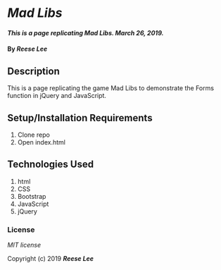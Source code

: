 # _Mad Libs_

#### _This is a page replicating Mad Libs. March 26, 2019._

#### By _Reese Lee_

## Description

This is a page replicating the game Mad Libs to demonstrate the Forms function in jQuery and JavaScript.

## Setup/Installation Requirements

1. Clone repo
2. Open index.html


## Technologies Used

1. html
2. CSS
3. Bootstrap
4. JavaScript
5. jQuery

### License

*MIT license*

Copyright (c) 2019 **_Reese Lee_**
